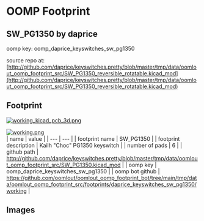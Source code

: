 # OOMP Footprint  
## SW_PG1350  by daprice  
  
oomp key: oomp_daprice_keyswitches_sw_pg1350  
  
source repo at: [http://github.com/daprice/keyswitches.pretty/blob/master/tmp/data/oomlout_oomp_footprint_src/SW_PG1350_reversible_rotatable.kicad_mod](http://github.com/daprice/keyswitches.pretty/blob/master/tmp/data/oomlout_oomp_footprint_src/SW_PG1350_reversible_rotatable.kicad_mod)  
## Footprint  
  
[![working_kicad_pcb_3d.png](working_kicad_pcb_3d_600.png)](working_kicad_pcb_3d.png)  
  
[![working.png](working_600.png)](working.png)  
| name | value | 
| --- | --- | 
| footprint name | SW_PG1350 | 
| footprint description | Kailh "Choc" PG1350 keyswitch | 
| number of pads | 6 | 
| github path | http://github.com/daprice/keyswitches.pretty/blob/master/tmp/data/oomlout_oomp_footprint_src/SW_PG1350.kicad_mod | 
| oomp key | oomp_daprice_keyswitches_sw_pg1350 | 
| oomp bot github | https://github.com/oomlout/oomlout_oomp_footprint_bot/tree/main/tmp/data/oomlout_oomp_footprint_src/footprints/daprice_keyswitches_sw_pg1350/working | 
## Images  

